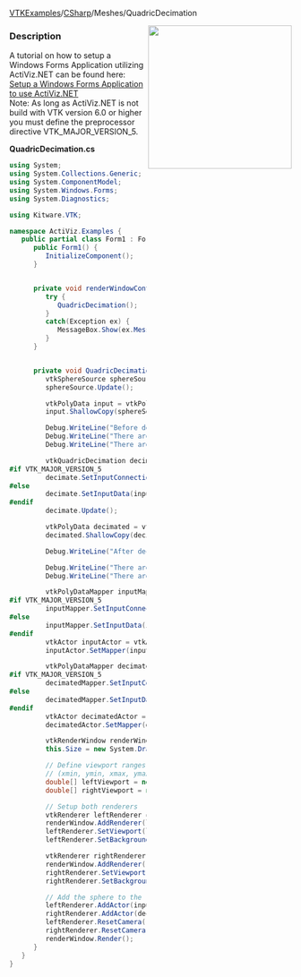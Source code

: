 [VTKExamples](/home/)/[CSharp](/CSharp)/Meshes/QuadricDecimation

<img align="right" src="https://github.com/lorensen/VTKExamples/blob/gh-pages/Testing/Baseline/Meshes/TestQuadricDecimation.png?raw=true" width="256" />

### Description
A tutorial on how to setup a Windows Forms Application utilizing ActiViz.NET can be found here: [Setup a Windows Forms Application to use ActiViz.NET](http://www.vtk.org/Wiki/VTK/CSharp/ActiViz.NET)<br />
Note: As long as ActiViz.NET is not build with VTK version 6.0 or higher you must define the preprocessor directive VTK_MAJOR_VERSION_5.

**QuadricDecimation.cs**
```csharp
using System;
using System.Collections.Generic;
using System.ComponentModel;
using System.Windows.Forms;
using System.Diagnostics;

using Kitware.VTK;

namespace ActiViz.Examples {
   public partial class Form1 : Form {
      public Form1() {
         InitializeComponent();
      }


      private void renderWindowControl1_Load(object sender, EventArgs e) {
         try {
            QuadricDecimation();
         }
         catch(Exception ex) {
            MessageBox.Show(ex.Message, "Exception", MessageBoxButtons.OK);
         }
      }


      private void QuadricDecimation() { 
         vtkSphereSource sphereSource = vtkSphereSource.New();
         sphereSource.Update();

         vtkPolyData input = vtkPolyData.New();
         input.ShallowCopy(sphereSource.GetOutput());

         Debug.WriteLine("Before decimation" + Environment.NewLine + "------------" );
         Debug.WriteLine("There are " + input.GetNumberOfPoints() + " points." );
         Debug.WriteLine("There are " + input.GetNumberOfPolys() + " polygons." );

         vtkQuadricDecimation decimate = vtkQuadricDecimation.New();
#if VTK_MAJOR_VERSION_5
         decimate.SetInputConnection(input.GetProducerPort());
#else
         decimate.SetInputData(input);
#endif
         decimate.Update();

         vtkPolyData decimated = vtkPolyData.New();
         decimated.ShallowCopy(decimate.GetOutput());

         Debug.WriteLine("After decimation" + Environment.NewLine + "------------" );

         Debug.WriteLine("There are " + decimated.GetNumberOfPoints() + " points." );
         Debug.WriteLine("There are " + decimated.GetNumberOfPolys() + " polygons." );

         vtkPolyDataMapper inputMapper = vtkPolyDataMapper.New();
#if VTK_MAJOR_VERSION_5
         inputMapper.SetInputConnection(input.GetProducerPort());
#else
         inputMapper.SetInputData(input);
#endif
         vtkActor inputActor = vtkActor.New();
         inputActor.SetMapper(inputMapper);

         vtkPolyDataMapper decimatedMapper = vtkPolyDataMapper.New();
#if VTK_MAJOR_VERSION_5
         decimatedMapper.SetInputConnection(decimated.GetProducerPort());
#else
         decimatedMapper.SetInputData(decimated);
#endif
         vtkActor decimatedActor = vtkActor.New();
         decimatedActor.SetMapper(decimatedMapper);

         vtkRenderWindow renderWindow = renderWindowControl1.RenderWindow;
         this.Size = new System.Drawing.Size(612, 352);

         // Define viewport ranges
         // (xmin, ymin, xmax, ymax)
         double[] leftViewport = new double[] { 0.0, 0.0, 0.5, 1.0 };
         double[] rightViewport = new double[] { 0.5, 0.0, 1.0, 1.0 };

         // Setup both renderers
         vtkRenderer leftRenderer = vtkRenderer.New();
         renderWindow.AddRenderer(leftRenderer);
         leftRenderer.SetViewport(leftViewport[0], leftViewport[1], leftViewport[2], leftViewport[3]);
         leftRenderer.SetBackground(.6, .5, .4);

         vtkRenderer rightRenderer = vtkRenderer.New();
         renderWindow.AddRenderer(rightRenderer);
         rightRenderer.SetViewport(rightViewport[0], rightViewport[1], rightViewport[2], rightViewport[3]);
         rightRenderer.SetBackground(.4, .5, .6);

         // Add the sphere to the left and the cube to the right
         leftRenderer.AddActor(inputActor);
         rightRenderer.AddActor(decimatedActor);
         leftRenderer.ResetCamera();
         rightRenderer.ResetCamera();
         renderWindow.Render();
      }
   }
}
```
